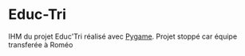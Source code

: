 # Educ-Tri

IHM du projet Educ'Tri réalisé avec [Pygame](https://github.com/pygame/pygame). Projet stoppé car équipe transferée à Roméo
